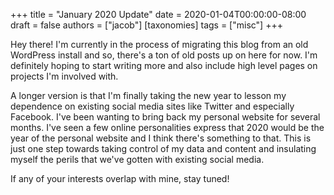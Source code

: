 +++
title = "January 2020 Update"
date = 2020-01-04T00:00:00-08:00
draft = false
authors = ["jacob"]
[taxonomies]
tags = ["misc"]
+++

Hey there! I'm currently in the process of migrating this blog from an
old WordPress install and so, there's a ton of old posts up on here
for now. I'm definitely hoping to start writing more and also include
high level pages on projects I'm involved with.

A longer version is that I'm finally taking the new year to lesson my
dependence on existing social media sites like Twitter and especially
Facebook. I've been wanting to bring back my personal website for
several months. I've seen a few online personalities express that 2020
would be the year of the personal website and I think there's
something to that. This is just one step towards taking control of my
data and content and insulating myself the perils that we've gotten
with existing social media.

If any of your interests overlap with mine, stay tuned!
